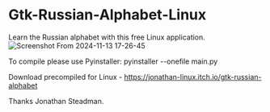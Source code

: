 # Gtk-Russian-Alphabet-Linux
Learn the Russian alphabet with this free Linux application.
![Screenshot From 2024-11-13 17-26-45](https://github.com/user-attachments/assets/0acf78d8-844e-4475-9d66-9fdc3009fa2d)

To compile please use Pyinstaller:
pyinstaller --onefile main.py

Download precompiled for Linux - https://jonathan-linux.itch.io/gtk-russian-alphabet

Thanks Jonathan Steadman.
